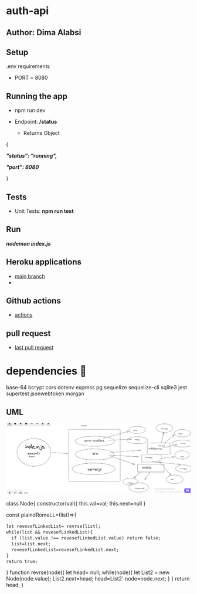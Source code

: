 # auth-api

## Author: Dima Alabsi


## Setup
 .env requirements
* PORT = 8080
## Running the app

* npm run dev

* Endpoint:  **/status** 

    * Returns Object

{



  ***"status": "running",***

  ***"port": 8080***

}


## Tests

* Unit Tests: **npm run test**

## Run

***nodemon index.js***



## Heroku applications 

*   [main branch](https://dimaalabsiauth-api.herokuapp.com/) 
*    

## Github actions

*    [actions](https://github.com/DimaAlabsi/auth-api/actions)      


## pull request


* [last pull request](https://github.com/DimaAlabsi/auth-api/pull/4)


# dependencies 💯

base-64
bcrypt
cors
dotenv
express
pg
sequelize
sequelize-cli
sqlite3
jest
supertest
jsonwebtoken
 morgan

## UML


![notes](/img/UML.png)



class Node{
  constructor(val){
    this.val=val;
    this.next=null
  }

  const plaindRomeLL=(list)=>{

    let revesefLinkedList= revrse(list);
    while(list && revesefLinkedList){
      if (list.value !== revesefLinkedList.value) return false;
      list=list.next;
      revesefLinkedList=revesefLinkedList.next;
    }
    return true;
  }
  function revrse(node){
    let head= null;
    while(node){
      let List2 = new Node(node.value);
      List2.next=head;
      head=List2'
      node=node.next;
    }
  }
  return head;
}